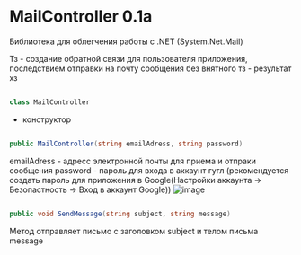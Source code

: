 # MailController 0.1a

Библиотека для облегчения работы с .NET (System.Net.Mail)

Тз - создание обратной связи для пользователя приложения, последствием отправки на почту сообщения 
без внятного тз - результат хз

```cs

class MailController

```

- конструктор 

```cs

public MailController(string emailAdress, string password)

```

emailAdress - адресс электронной почты для приема и отпраки сообщения
password - пароль для входа в аккаунт гугл (рекомендуется создать пароль для приложения в Google(Настройки аккаунта -> Безопастность -> Вход в аккаунт Google))
![image](https://user-images.githubusercontent.com/78916980/178056878-e65f16fe-d0ee-4cab-a881-f99a90877f80.png)

```cs

public void SendMessage(string subject, string message)

```

Метод отправляет письмо с заголовком subject и телом письма message
